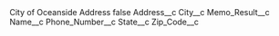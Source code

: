 <?xml version="1.0" encoding="UTF-8"?>
<CustomMetadata xmlns="http://soap.sforce.com/2006/04/metadata" xmlns:xsi="http://www.w3.org/2001/XMLSchema-instance">
    <label>City of Oceanside Address</label>
    <protected>false</protected>
    <values>
        <field>Address__c</field>
        <value xsi:nil="true"/>
    </values>
    <values>
        <field>City__c</field>
        <value xsi:nil="true"/>
    </values>
    <values>
        <field>Memo_Result__c</field>
        <value xsi:nil="true"/>
    </values>
    <values>
        <field>Name__c</field>
        <value xsi:nil="true"/>
    </values>
    <values>
        <field>Phone_Number__c</field>
        <value xsi:nil="true"/>
    </values>
    <values>
        <field>State__c</field>
        <value xsi:nil="true"/>
    </values>
    <values>
        <field>Zip_Code__c</field>
        <value xsi:nil="true"/>
    </values>
</CustomMetadata>
